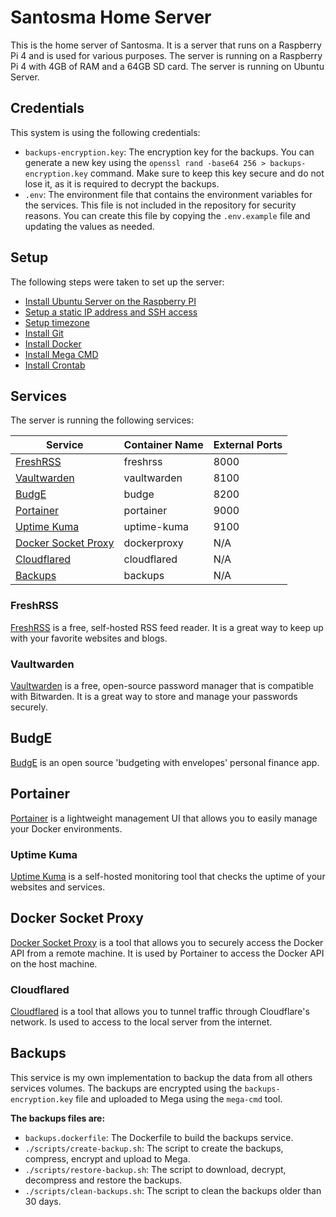 # Santosma Home Server

This is the home server of Santosma. It is a server that runs on a Raspberry Pi 4 and is used for various purposes. The server is running on a Raspberry Pi 4 with 4GB of RAM and a 64GB SD card. The server is running on Ubuntu Server.

## Credentials

This system is using the following credentials:

- `backups-encryption.key`: The encryption key for the backups. You can generate a new key using the `openssl rand -base64 256 > backups-encryption.key` command. Make sure to keep this key secure and do not lose it, as it is required to decrypt the backups.
- `.env`: The environment file that contains the environment variables for the services. This file is not included in the repository for security reasons. You can create this file by copying the `.env.example` file and updating the values as needed.

## Setup

The following steps were taken to set up the server:

- [Install Ubuntu Server on the Raspberry PI](https://ubuntu.com/download/raspberry-pi)
- [Setup a static IP address and SSH access](./docs/ubuntu-server-network-config.md)
- [Setup timezone](./docs/ubuntu-server-timezone-config.md)
- [Install Git](https://git-scm.com/download/linux)
- [Install Docker](https://docs.docker.com/engine/install/)
- [Install Mega CMD](https://mega.io/cmd#download)
- [Install Crontab](https://linuxgenie.net/set-up-use-crontab-ubuntu-linux/)

## Services

The server is running the following services:

| Service                     | Container Name | External Ports |
| --------------------------- | -------------- | ----- |
| [FreshRSS](#freshrss)       | freshrss       | 8000  |
| [Vaultwarden](#vaultwarden) | vaultwarden    | 8100  |
| [BudgE](#budge)             | budge          | 8200  |
| [Portainer](#portainer)     | portainer      | 9000  |
| [Uptime Kuma](#uptime-kuma) | uptime-kuma    | 9100  |
| [Docker Socket Proxy](#docker-socket-proxy) | dockerproxy | N/A  |
| [Cloudflared](#cloudflared) | cloudflared    | N/A   |
| [Backups](#backups)         | backups        | N/A   |

### FreshRSS

[FreshRSS](https://freshrss.org/) is a free, self-hosted RSS feed reader. It is a great way to keep up with your favorite websites and blogs.

### Vaultwarden

[Vaultwarden](https://vaultwarden.github.io/docs/) is a free, open-source password manager that is compatible with Bitwarden. It is a great way to store and manage your passwords securely.

## BudgE

[BudgE](https://docs.linuxserver.io/images/docker-budge/) is an open source 'budgeting with envelopes' personal finance app.

## Portainer

[Portainer](https://www.portainer.io/) is a lightweight management UI that allows you to easily manage your Docker environments.

### Uptime Kuma

[Uptime Kuma](https://github.com/louislam/uptime-kuma) is a self-hosted monitoring tool that checks the uptime of your websites and services.

## Docker Socket Proxy

[Docker Socket Proxy](https://github.com/Tecnativa/docker-socket-proxy) is a tool that allows you to securely access the Docker API from a remote machine. It is used by Portainer to access the Docker API on the host machine.

### Cloudflared

[Cloudflared](https://developers.cloudflare.com/cloudflare-one/connections/connect-apps/install-and-setup/installation) is a tool that allows you to tunnel traffic through Cloudflare's network. Is used to access to the local server from the internet.

## Backups

This service is my own implementation to backup the data from all others services volumes. The backups are encrypted using the `backups-encryption.key` file and uploaded to Mega using the `mega-cmd` tool.

**The backups files are:**

- `backups.dockerfile`: The Dockerfile to build the backups service.
- `./scripts/create-backup.sh`: The script to create the backups, compress, encrypt and upload to Mega.
- `./scripts/restore-backup.sh`: The script to download, decrypt, decompress and restore the backups.
- `./scripts/clean-backups.sh`: The script to clean the backups older than 30 days.
